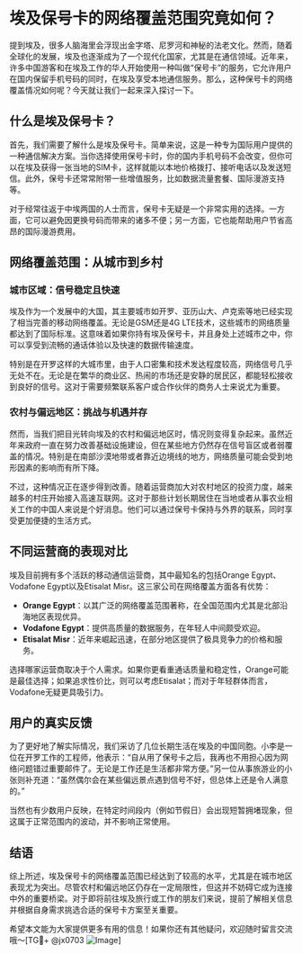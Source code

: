 # 埃及保号卡的网络覆盖范围究竟如何？

提到埃及，很多人脑海里会浮现出金字塔、尼罗河和神秘的法老文化。然而，随着全球化的发展，埃及也逐渐成为了一个现代化国家，尤其是在通信领域。近年来，许多中国游客和在埃及工作的华人开始使用一种叫做“保号卡”的服务，它允许用户在国内保留手机号码的同时，在埃及享受本地通信服务。那么，这种保号卡的网络覆盖情况如何呢？今天就让我们一起来深入探讨一下。

## 什么是埃及保号卡？

首先，我们需要了解什么是埃及保号卡。简单来说，这是一种专为国际用户提供的一种通信解决方案。当你选择使用保号卡时，你的国内手机号码不会改变，但你可以在埃及获得一张当地的SIM卡，这样就能以本地价格拨打、接听电话以及发送短信。此外，保号卡还常常附带一些增值服务，比如数据流量套餐、国际漫游支持等。

对于经常往返于中埃两国的人士而言，保号卡无疑是一个非常实用的选择。一方面，它可以避免因更换号码而带来的诸多不便；另一方面，它也能帮助用户节省高昂的国际漫游费用。

## 网络覆盖范围：从城市到乡村

### 城市区域：信号稳定且快速

埃及作为一个发展中的大国，其主要城市如开罗、亚历山大、卢克索等地已经实现了相当完善的移动网络覆盖。无论是GSM还是4G LTE技术，这些城市的网络质量都达到了国际标准。这意味着如果你持有埃及保号卡，并且身处上述城市之中，你可以享受到流畅的通话体验以及快速的数据传输速度。

特别是在开罗这样的大城市里，由于人口密集和技术发达程度较高，网络信号几乎无处不在。无论是在繁华的商业区、热闹的市场还是安静的居民区，都能轻松接收到良好的信号。这对于需要频繁联系客户或合作伙伴的商务人士来说尤为重要。

### 农村与偏远地区：挑战与机遇并存

然而，当我们把目光转向埃及的农村和偏远地区时，情况则变得复杂起来。虽然近年来政府一直在努力改善基础设施建设，但在某些地方仍然存在信号盲区或者弱覆盖的情况。特别是在南部沙漠地带或者靠近边境线的地方，网络质量可能会受到地形因素的影响而有所下降。

不过，这种情况正在逐步得到改善。随着运营商加大对农村地区的投资力度，越来越多的村庄开始接入高速互联网。这对于那些计划长期居住在当地或者从事农业相关工作的中国人来说是个好消息。他们可以通过保号卡保持与外界的联系，同时享受更加便捷的生活方式。

## 不同运营商的表现对比

埃及目前拥有多个活跃的移动通信运营商，其中最知名的包括Orange Egypt、Vodafone Egypt以及Etisalat Misr。这三家公司在网络覆盖方面各有优势：

- **Orange Egypt**：以其广泛的网络覆盖范围著称，在全国范围内尤其是北部沿海地区表现优异。
- **Vodafone Egypt**：提供高质量的数据服务，在年轻人中间颇受欢迎。
- **Etisalat Misr**：近年来崛起迅速，在部分地区提供了极具竞争力的价格和服务。

选择哪家运营商取决于个人需求。如果你更看重通话质量和稳定性，Orange可能是最佳选择；如果追求性价比，则可以考虑Etisalat；而对于年轻群体而言，Vodafone无疑更具吸引力。

## 用户的真实反馈

为了更好地了解实际情况，我们采访了几位长期生活在埃及的中国同胞。小李是一位在开罗工作的工程师，他表示：“自从用了保号卡之后，我再也不用担心因为网络问题错过重要邮件了。无论是工作还是生活都非常方便。”另一位从事旅游业的小张则补充道：“虽然偶尔会在某些偏远景点遇到信号不好，但总体上还是令人满意的。”

当然也有少数用户反映，在特定时间段内（例如节假日）会出现短暂拥堵现象，但这属于正常范围内的波动，并不影响正常使用。

## 结语

综上所述，埃及保号卡的网络覆盖范围已经达到了较高的水平，尤其是在城市地区表现尤为突出。尽管农村和偏远地区仍存在一定局限性，但这并不妨碍它成为连接中外的重要桥梁。对于即将前往埃及旅行或工作的朋友们来说，提前了解相关信息并根据自身需求挑选合适的保号卡方案至关重要。

希望本文能为大家提供更多有用的信息！如果你还有其他疑问，欢迎随时留言交流哦～[TG💪+ @jx0703 ![Image](https://github.com/user-attachments/assets/dbca1d08-cadb-493c-b0ec-ad6f7a83f270)]